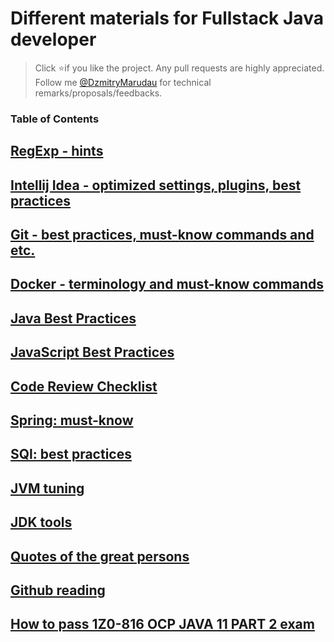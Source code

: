 # Different materials for Fullstack Java developer

> Click :star:if you like the project. Any pull requests are highly appreciated. 
Follow me [@DzmitryMarudau](https://twitter.com/DzmitryMarudau) for technical remarks/proposals/feedbacks.

### Table of Contents

## [RegExp - hints](regexp-hints.md)

## [Intellij Idea - optimized settings, plugins, best practices ](Intellij_Idea-tips_and_tricks.md)

## [Git - best practices, must-know commands and etc.](Git_best_practices.md)

## [Docker - terminology and must-know commands](Docker_best_practices.md)

## [Java Best Practices](Java_best_practices.md)

## [JavaScript Best Practices](JavaScript_best_practices.md)

## [Code Review Checklist](Code_Review_checklist.md)

## [Spring: must-know](Spring-usefull.md)

## [SQl: best practices](SQL-best_practices.md)

## [JVM tuning](jvm.md)

## [JDK tools](monitoring-and-troubleshooting-jdk-tools.md)

## [Quotes of the great persons](quotes_of_great_programmers_and_more.md)

## [Github reading](github_reading.md)

## [How to pass 1Z0-816 OCP JAVA 11 PART 2 exam](1z0-816.md)
